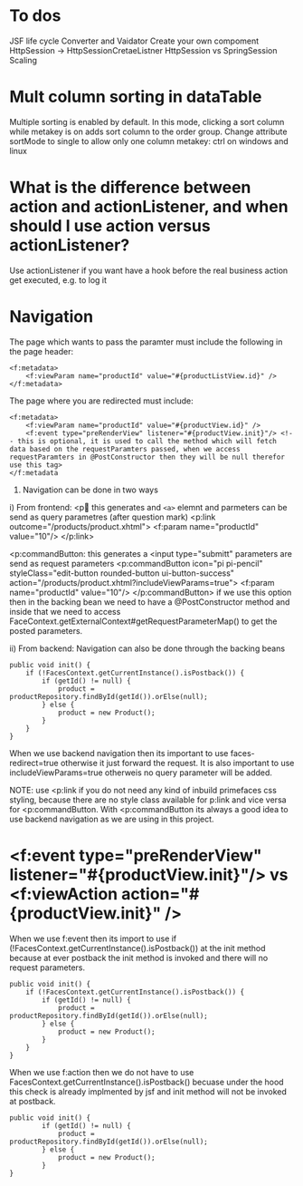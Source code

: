 # To dos
JSF life cycle
Converter and Vaidator
Create your own compoment
HttpSession -> HttpSessionCretaeListner
HttpSession vs SpringSession
Scaling


# Mult column sorting in dataTable
Multiple sorting is enabled by default. In this mode, clicking a sort column while metakey is on adds sort column to the order group. Change attribute sortMode to single to allow only one column
metakey: ctrl on windows and linux

# What is the difference between action and actionListener, and when should I use action versus actionListener?
Use actionListener if you want have a hook before the real business action get executed, e.g. to log it

# Navigation

The page which wants to pass the paramter must include the following in the page header:

    <f:metadata>
        <f:viewParam name="productId" value="#{productListView.id}" />
    </f:metadata>
    
The page where you are redirected must include:

    <f:metadata>
        <f:viewParam name="productId" value="#{productView.id}" />
        <f:event type="preRenderView" listener="#{productView.init}"/> <!-- this is optional, it is used to call the method which will fetch data based on the requestParamters passed, when we access requestParamters in @PostConstructor then they will be null therefor use this tag>
    </f:metadata
    
    
        
1. Navigation can be done in two ways 

i) From frontend:
<p:link: this generates and  ``<a>`` elemnt and parmeters can be send as query parametres (after question mark)
                    <p:link outcome="/products/product.xhtml">
                         <f:param  name="productId" value="10"/>
                    </p:link>                    

<p:commandButton: this generates a <input type="submitt" parameters are send as request parameters 
                    <p:commandButton  icon="pi pi-pencil" styleClass="edit-button rounded-button ui-button-success"
                        action="/products/product.xhtml?includeViewParams=true">
                         <f:param  name="productId" value="10"/>
                    </p:commandButton>
 if we use this option then in the backing bean we need to have a @PostConstructor method and inside that we need to access FaceContext.getExternalContext#getRequestParameterMap() to get the posted parameters.               

ii) From backend: Navigation can also be done through the backing beans

    public void init() {
        if (!FacesContext.getCurrentInstance().isPostback()) {
            if (getId() != null) {
                product = productRepository.findById(getId()).orElse(null);
            } else {
                product = new Product();
            }
        }
    }
    
When we use backend navigation then its important to use faces-redirect=true otherwise it just forward the request. It is also important to use includeViewParams=true otherweis no query parameter will be added.

NOTE: use <p:link if you do not need any kind of inbuild primefaces css styling, because there are no style class available for p:link and vice versa for <p:commandButton. With <p:commandButton its always a good idea to use backend navigation as we are using in this project.


# <f:event type="preRenderView" listener="#{productView.init}"/> vs    <f:viewAction action="#{productView.init}" />
When we use f:event then its import to use if (!FacesContext.getCurrentInstance().isPostback()) at the init method because at ever postback the init method is invoked and there will no request parameters. 

    public void init() {
        if (!FacesContext.getCurrentInstance().isPostback()) {
            if (getId() != null) {
                product = productRepository.findById(getId()).orElse(null);
            } else {
                product = new Product();
            }
        }
    }
    
When we use f:action then we do not have to use FacesContext.getCurrentInstance().isPostback() becuase under the hood this check is already implmented by jsf and init method will not be invoked at postback.

    public void init() {
            if (getId() != null) {
                product = productRepository.findById(getId()).orElse(null);
            } else {
                product = new Product();
            }
    }


 
                    
